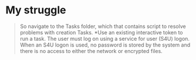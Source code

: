 # My struggle
>So navigate to the Tasks folder, which that contains script to resolve problems with creation Tasks.
*Use an existing interactive token to run a task. The user must log on using a service for user (S4U) logon.
>When an S4U logon is used, no password is stored by the system and there is no access to either the network or encrypted files.
